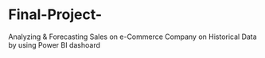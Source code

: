 # Final-Project-
Analyzing &amp; Forecasting Sales on e-Commerce Company on Historical Data by using Power BI dashoard
